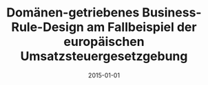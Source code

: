 ---
abstract: ''
authors:
- Christoph Haselmann
date: '2015-01-01'
featured: false
links:
- name: Publik
  url: https://publik.tuwien.ac.at/showentry.php?ID=246621&lang=2
publication_types:
- '7'
publishDate: '2015-01-01'
title: Domänen-getriebenes Business-Rule-Design am Fallbeispiel der europäischen Umsatzsteuergesetzgebung
url_pdf: ''
---